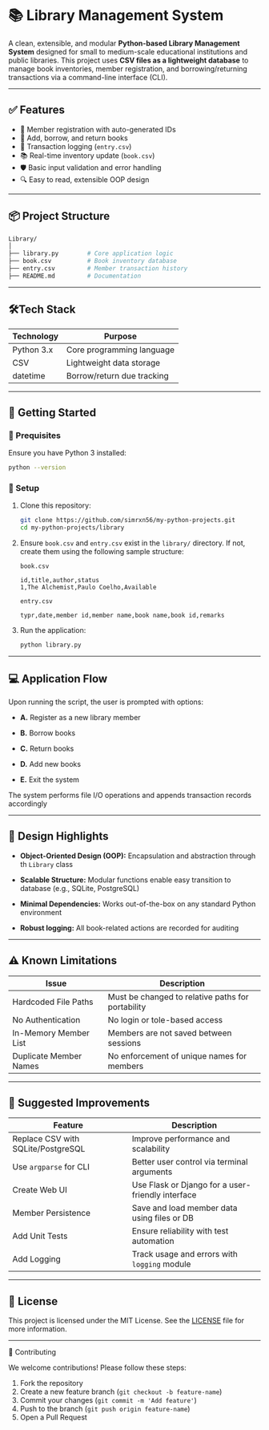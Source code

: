 # 📚 Library Management System

A clean, extensible, and modular **Python-based Library Management System** designed for small to medium-scale educational institutions and public libraries. This project uses **CSV files as a lightweight database** to manage book inventories, member registration, and borrowing/returning transactions via a command-line interface (CLI).

---

## ✅ Features

- 👥 Member registration with auto-generated IDs  
- 📖 Add, borrow, and return books  
- 🧾 Transaction logging (`entry.csv`)  
- 📚 Real-time inventory update (`book.csv`)  
- 🛡️ Basic input validation and error handling  
- 🔍 Easy to read, extensible OOP design  

---

## 📦 Project Structure

```bash
Library/
│
├── library.py        # Core application logic
├── book.csv          # Book inventory database
├── entry.csv         # Member transaction history
├── README.md         # Documentation
```

---

## 🛠️Tech Stack

| Technology | Purpose |
| --- | --- |
| Python 3.x | Core programming language |
| CSV |  Lightweight data storage |
| datetime | Borrow/return due tracking |

---

## 🚀 Getting Started

### 🔧 Prequisites
Ensure you have Python 3 installed:
```bash
python --version
```

### 📂 Setup

1. Clone this repository:
   ```bash
   git clone https://github.com/simrxn56/my-python-projects.git
   cd my-python-projects/library
   ```
   
2. Ensure `book.csv` and `entry.csv` exist in the `library/` directory. If not, create them using the following sample structure:
   
   `book.csv`
   ```csv
   id,title,author,status
   1,The Alchemist,Paulo Coelho,Available
   ```

   `entry.csv`
   ```csv
   typr,date,member id,member name,book name,book id,remarks
   ```
   
3. Run the application:
   ```bash
   python library.py
   ```

---

## 💻 Application Flow

Upon running the script, the user is prompted with options:

- **A.** Register as a new library member
* **B.** Borrow books
+ **C.** Return books
- **D.** Add new books
* **E.** Exit the system

The system performs file I/O operations and appends transaction records accordingly

---

## 📌 Design Highlights

- **Object-Oriented Design (OOP):** Encapsulation and abstraction through th `Library` class
* **Scalable Structure:** Modular functions enable easy transition to database (e.g., SQLite, PostgreSQL)
+ **Minimal Dependencies:** Works out-of-the-box on any standard Python environment
- **Robust logging:** All book-related actions are recorded for auditing

---

## ⚠️ Known Limitations

| **Issue** | **Description** |
| --- | --- |
|Hardcoded File Paths | Must be changed to relative paths for portability |
| No Authentication | No login or tole-based access |
| In-Memory Member List | Members are not saved between sessions |
| Duplicate Member Names | No enforcement of unique names for members |

---

## 🔄 Suggested Improvements

| **Feature** | **Description** |
| --- | --- |
| Replace CSV with SQLite/PostgreSQL | Improve performance and scalability |
| Use `argparse` for CLI | Better user control via terminal arguments |
| Create Web UI | Use Flask or Django for a user-friendly interface |
| Member Persistence | Save and load member data using files or DB |
| Add Unit Tests | Ensure reliability with test automation |
| Add Logging | Track usage and errors with `logging` module |

---

## 📜 License

This project is licensed under the MIT License. See the [LICENSE](LICENSE.txt) file for more information.

---

🤝 Contributing

We welcome contributions! Please follow these steps:
1. Fork the repository
2. Create a new feature branch (`git checkout -b feature-name`)
3. Commit your changes (`git commit -m 'Add feature'`)
4. Push to the branch (`git push origin feature-name`)
5. Open a Pull Request
